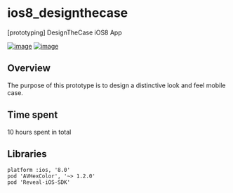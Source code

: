 ios8_designthecase
==================

[prototyping] DesignTheCase iOS8 App

[![image](https://raw.githubusercontent.com/wiki/stanleyhlng/ios8_designthecase/assets/ios8_designthecase.gif)](https://raw.githubusercontent.com/wiki/stanleyhlng/ios8_designthecase/assets/ios8_designthecase.gif)
[![image](https://raw.githubusercontent.com/wiki/stanleyhlng/ios8_designthecase/assets/ios8_designthecase_debug.gif)](https://raw.githubusercontent.com/wiki/stanleyhlng/ios8_designthecase/assets/ios8_designthecase_debug.gif)

## Overview

The purpose of this prototype is to design a distinctive look and feel mobile case.

## Time spent
10 hours spent in total

## Libraries
```
platform :ios, '8.0'
pod 'AVHexColor', '~> 1.2.0'
pod 'Reveal-iOS-SDK'
```
